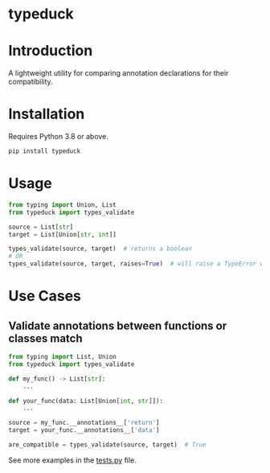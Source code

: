 typeduck
===

# Introduction

A lightweight utility for comparing annotation declarations for their compatibility.

# Installation

Requires Python 3.8 or above.

```bash
pip install typeduck
```

# Usage

```python
from typing import Union, List
from typeduck import types_validate

source = List[str]
target = List[Union[str, int]]

types_validate(source, target)  # returns a boolean
# OR
types_validate(source, target, raises=True)  # will raise a TypeError when validation fails
```

# Use Cases

## Validate annotations between functions or classes match

```python
from typing import List, Union
from typeduck import types_validate

def my_func() -> List[str]:
    ...

def your_func(data: List[Union[int, str]]):
    ...

source = my_func.__annotations__['return']
target = your_func.__annotations__['data']

are_compatible = types_validate(source, target)  # True
```

See more examples in the [tests.py](https://github.com/den4uk/typeduck/blob/master/tests.py) file.